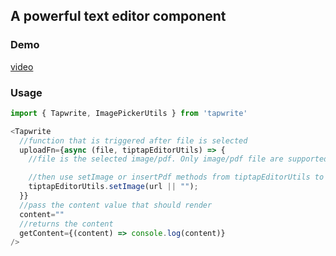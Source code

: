 ## A powerful text editor component

### Demo

[video](./tapwrite-demo.webm)

### Usage

```javascript
import { Tapwrite, ImagePickerUtils } from 'tapwrite'

<Tapwrite
  //function that is triggered after file is selected
  uploadFn={async (file, tiptapEditorUtils) => {
    //file is the selected image/pdf. Only image/pdf file are supported as of v1.0.0

    //then use setImage or insertPdf methods from tiptapEditorUtils to render on the editor
    tiptapEditorUtils.setImage(url || "");
  }}
  //pass the content value that should render
  content=""
  //returns the content 
  getContent={(content) => console.log(content)}
/>
```